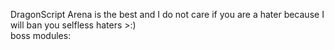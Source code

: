 DragonScript Arena is the best and I do not care if you are a hater because I will ban you selfless haters >:)                                            
boss modules:

